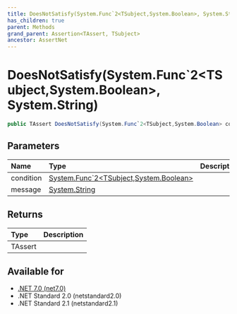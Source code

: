 ```yaml
---
title: DoesNotSatisfy(System.Func`2<TSubject,System.Boolean>, System.String)
has_children: true
parent: Methods
grand_parent: Assertion<TAssert, TSubject>
ancestor: AssertNet
---
```

# DoesNotSatisfy(System.Func`2&lt;TSubject,System.Boolean&gt;, System.String)

```csharp
public TAssert DoesNotSatisfy(System.Func`2<TSubject,System.Boolean> condition, System.String message);
```

## Parameters
| Name      | Type                                                                                                                          | Description |
|:----------|:------------------------------------------------------------------------------------------------------------------------------|:------------|
| condition | [System.Func`2<TSubject,System.Boolean>](https://learn.microsoft.com/en-us/dotnet/api/system.func-2<tsubject,system.boolean>) |             |
| message   | [System.String](https://learn.microsoft.com/en-us/dotnet/api/system.string)                                                   |             |


## Returns
| Type    | Description |
|:--------|:------------|
| TAssert |             |

## Available for
- [.NET 7.0 (net7.0)](https://versionsof.net/core/7.0/)
- .NET Standard 2.0 (netstandard2.0)
- .NET Standard 2.1 (netstandard2.1)

